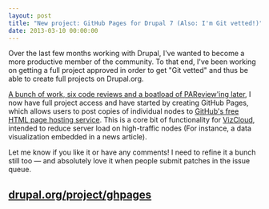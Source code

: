 ```yaml
---
layout: post
title: "New project: GitHub Pages for Drupal 7 (Also: I'm Git vetted!)"
date: 2013-03-10 00:00:00
---
```


Over the last few months working with Drupal, I've wanted to become a more productive member of the community. To that end, I've been working on getting a full project approved in order to get "Git vetted" and thus be able to create full projects on Drupal.org.

[A bunch of work, six code reviews and a boatload of PAReview'ing later](http://drupal.org/node/1914740), I now have full project access and have started by creating GitHub Pages, which allows users to post copies of individual nodes to [GitHub's free HTML page hosting service](http://pages.github.com). This is a core bit of functionality for [VizCloud](http://vizcloud.org), intended to reduce server load on high-traffic nodes (For instance, a data visualization embedded in a news article).

Let me know if you like it or have any comments! I need to refine it a bunch still too — and absolutely love it when people submit patches in the issue queue.

## [drupal.org/project/ghpages](http://www.drupal.org/project/ghpages)